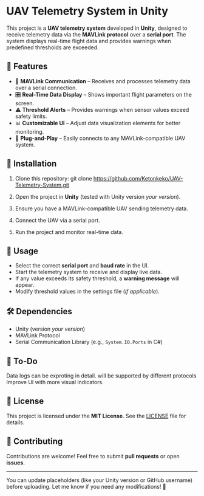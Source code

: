 # UAV Telemetry System in Unity

This project is a **UAV telemetry system** developed in **Unity**, designed to receive telemetry data via the **MAVLink protocol** over a **serial port**. The system displays real-time flight data and provides warnings when predefined thresholds are exceeded.

## 🚀 Features

- 📡 **MAVLink Communication** – Receives and processes telemetry data over a serial connection.
- 🎛 **Real-Time Data Display** – Shows important flight parameters on the screen.
- ⚠ **Threshold Alerts** – Provides warnings when sensor values exceed safety limits.
- 📊 **Customizable UI** – Adjust data visualization elements for better monitoring.
- 🔌 **Plug-and-Play** – Easily connects to any MAVLink-compatible UAV system.

## 🔧 Installation

1. Clone this repository:
   git clone https://github.com/Ketonkeko/UAV-Telemetry-System.git

2. Open the project in **Unity** (tested with Unity version _your version_).
3. Ensure you have a MAVLink-compatible UAV sending telemetry data.
4. Connect the UAV via a serial port.
5. Run the project and monitor real-time data.

## 📖 Usage

- Select the correct **serial port** and **baud rate** in the UI.
- Start the telemetry system to receive and display live data.
- If any value exceeds its safety threshold, a **warning message** will appear.
- Modify threshold values in the settings file (_if applicable_).

## 🛠 Dependencies

- Unity (version _your version_)
- MAVLink Protocol
- Serial Communication Library (e.g., `System.IO.Ports` in C#)

## 📝 To-Do

 Data logs can be exproting in detail.
 will be supported by different protocols
 Improve UI with more visual indicators.

## 📜 License

This project is licensed under the **MIT License**. See the [LICENSE](LICENSE) file for details.

## 🤝 Contributing

Contributions are welcome! Feel free to submit **pull requests** or open **issues**.

---

You can update placeholders (like your Unity version or GitHub username) before uploading. Let me know if you need any modifications! 🚀